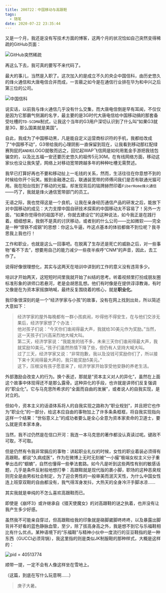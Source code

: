 ```yaml
---
title: 200722：中国移动与高跟鞋
tags:
  - 随笔
date: 2020-07-22 23:35:44
---
```


又是一个月，我还是没有写技术方面的博客，这两个月的状况恰如自己突然变得稀疏的GitHub页面：

![GitHub突然稀疏](http://storage.live.com/items/3550ADEE9AFF19FD!99584:/ZHmG2KzgC4vMa95.png?authkey=AIbyrqnS5z58phc)

再这么下去，我可真的要写不来代码了。

最大的事儿，当然是入职了。这次加入的是成立不久的央企中国信科，由历史悠久的烽火通信和大唐电信合并而成，一言蔽之如今是在通信行业排在华为和中兴之后第三位的公司。

![中国信科](http://storage.live.com/items/3550ADEE9AFF19FD!99585:/QadeXHJM6t8fyvD.png?authkey=AIbyrqnS5z58phc)

说实话，以前我与烽火通信几乎没有什么交集，而大唐电信倒是早有耳闻，不仅仅是因为它那霸气侧漏的名字，最主要的是3G时代大唐电信给中国移动搞的那套备受吐槽的`TD-SCDMA`制式，让我这个当年的G3用户深切认识到了什么叫“如果G3就是3G，那么国美就是美国”。

<!--more-->

自此，我成为了中国移动黑，凡是能自定义运营商标识符的手机，我都给改成了“中国移不动”，G3带给我的心理阴影一直保留到现在，让我看到移动那红配绿赛狗屁的`AND和`LOGO就敬而远之，回忆起WAP飞信网是如何用氪金手游把我钱包骗空的，以及比五福一安还要历史悠久的祖传5元30M。在有线网络方面，移动这家伙也没让我失望，网络上对移动宽带跨越多年的种种吐槽无需赘述。

我早已打算好再也不要和移动扯上一毛钱的关系，然而，生活往往在你意想不到的时候给你开个玩笑。搬到金融港之后，联通装宽带的师傅问我们是否有联通光猫可用。我在阳台找到了移动的光猫，却发现背后的铭牌赫然印着`FiberHome烽火通信`——巧了，我就是烽火通信宽带部门的员工。

无语之际，我也觉得这是一个良机，让我在亲身经历通信产品的研发之后，能放下对中国移动的成见：大力支撑中国自研技术探索的中国移动太不容易了！另外一方面，“如果你觉得你的祖国不好，你就去建设它”的这种说法，如今我正是在践行着。细细想来，我倒不是真的讨厌移动，或者别的什么公司——比如微软——完全是一种“恨铁不成钢”的思想：你这么牛逼，咋这点基本的体验都做不到位呢？我寻思我上我也行！

工作和职业，也就是这么一回事吧。在脱离了生存还是死亡的威胁之后，对一些事物“看不下去”，想要用自己的能力减少一些夜半疾呼“CNM”的声音，因此，去工作了。

说得好像很理想化，其实与这两天在培训中讲到的工作的意义没有违背多少。

培训才开始两天，这短短时间里我就开始了纠结的思考。听着视频里打扮成朋友圈标准形象的讲师口若悬河，老是会胡思乱想。他们有时像是在提供谆谆教诲，有时又像是在为资本家摇旗呐喊，最终反复围绕着的核心，就是**职业化**。

我印象很深刻的是一个“经济学家与小孩”的故事，没有在网上找到出处，所以简述大意如下：

> 经济学家的屋外每晚都有一群小孩疯闹，吵得他不得安生，在与他们交涉无果后，经济学家想了个办法：      
> 他对孩子们说：“今天你们谁闹得最大声，我就给30美元作为奖励。”当然，这一天孩子们兴高采烈地大喊大叫。      
> 第二天，经济学家说：“我能发的钱不多，未来三天你们谁闹得最大声，我就奖励10美元。”孩子们虽然热情下降了些，但仍有人坚持大喊大叫。        
> 过了三天，经济学家又说：“非常抱歉，我以及没钱可奖励你们了，所以接下来十天闹得最大声的，我只能奖励5美元。”     
> 这下，压根没有孩子愿意来了，经济学家开始享受他安静的养老生活。        

外部激励会改变人的行为。换个表述，那就是“资本主义对人的异化”，虽然在上面这个故事中体现得还不是那么露骨。这种异化的手段，也许就是讲师们反复强调的“职业化”。它与马克思所希求的“全面而自由的发展”，或者说人的自我实现，是对立的。

但如今，资本主义的话语体系将人的自我实现之路称为“职业规划”，并且把它也作为“职业化”的一部分，给这本应自由的事物加上了许多条条框框，将自我实现指向这样一个结果：“世俗意义上”的成功者要么是全心全意为资本家卖命的卫道士，要么就是资本家本身。

当然，我不过仍然是在信口开河：我连一本马克思的著作都没认真读过呢。键政不可取，不可取。

但是仍然有令我非常膈应的事物：讲起职业礼仪的时候，女性的职业着装必须得有高跟鞋。都说“久病成医”，作为在微博上无时无刻被“一小撮”极端女权主义分子重拳出击的“蝈蝻”，自然也懂得一些拳法套路。如今凡是听到这些两性有别的敏感话题，几乎是条件反射般地想打拳：高跟鞋就是现代版的裹小脚，职场的这种恶臭规则完全是由男权社会制定，为了迎合男性的一般审美而泯灭天性，为什么中国女性连上班穿双鞋的自由都没有，我气得浑身发抖，大热天的全身冷汗手脚冰凉……

其实我就是单纯的不怎么喜欢高跟鞋而已。

即使是《崩坏3》或许继承自《猎天使魔女》的对高跟鞋的谜之执着，也并没有让我产生多少好感。

虽然我不可能亲自穿过，但高跟鞋给我的印象就是硌脚崴脚咚咚咚，以及暴露出脚背并不好看的蓝色静脉血管，至少，除了拔高身高之外，我是想不到它与乐福鞋相比有什么优点。某种语境下的“乐福鞋”与精神小伙中一度流行的豆豆鞋指的是一种东西（GUCCI必须背锅），我这里指的则是类似JK制服鞋的那种样式，大概是这样的：

![pid = 40513774](http://storage.live.com/items/3550ADEE9AFF19FD!99591:/AFtwZgcayEnsBk7.jpg?authkey=AIbyrqnS5z58phc)

顺带一提，一定不会有人像这样坐在雪地上。

（这篇，到底在写什么玩意啊……）

> 庚子大暑。
